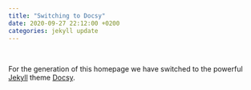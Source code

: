 ```yaml
---
title: "Switching to Docsy"
date: 2020-09-27 22:12:00 +0200
categories: jekyll update
---
```


<br>

For the generation of this homepage we have switched to the powerful [Jekyll](https://jekyllrb.com/) theme <a href="https://vsoch.github.io/docsy-jekyll/">Docsy</a>.
